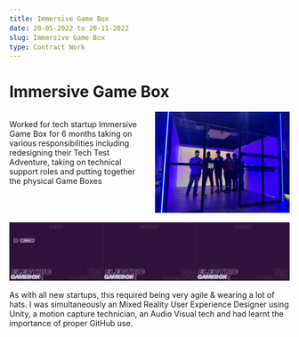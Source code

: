 ```yaml
---
title: Immersive Game Box
date: 20-05-2022 to 20-11-2022
slug: Immersive Game Box
type: Contract Work
---
```


# Immersive Game Box

<div class="lists">

<div><p>Worked for tech startup Immersive Game Box for 6 months taking on various responsibilities including redesigning their Tech Test Adventure, taking on technical support roles and putting together the physical Game Boxes 
</p></div>

<div><img src="./images/IGB/IGB2.jpg" alt="Introduction to artwork 'Algorithmic Bias'"/></div>

</div>

<style>
    .lists {display: grid;
    grid-template-columns: 1fr 1fr;
    gap: 20px;


    }

</style>


![IGB Tech Test gif](./images/IGB/IGB.gif)

As with all new startups, this required being very agile & wearing a lot of hats. I was simultaneously an Mixed Reality User Experience Designer using Unity, a motion capture technician, an Audio Visual tech and had learnt the importance of proper GitHub use.



